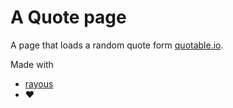 # A Quote page
A page that loads a random quote form [quotable.io](https://quotable.io).

Made with
+ [rayous](https://github.com/kevinj045/guilib)
+ ❤️ 
